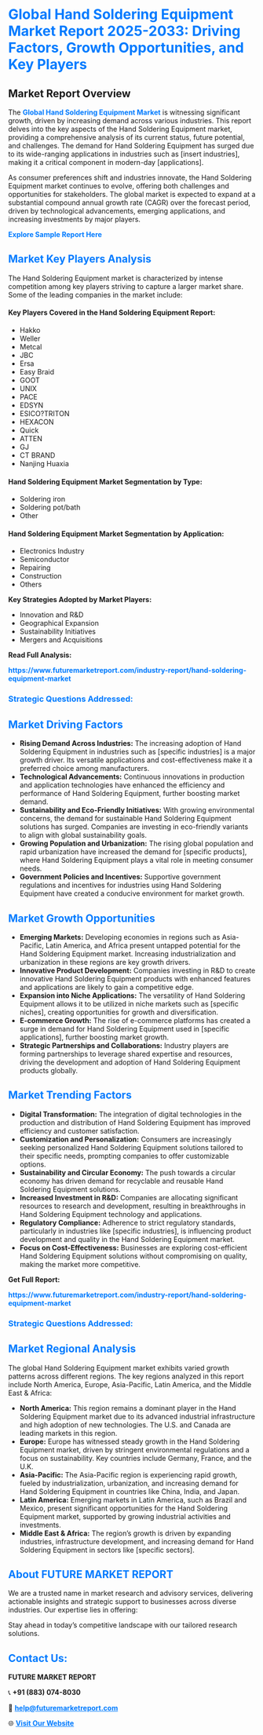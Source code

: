 <h1 style="color: #007BFF;">Global Hand Soldering Equipment Market Report 2025-2033: Driving Factors, Growth Opportunities, and Key Players</h1>

<section id="overview">
<h2>Market Report Overview</h2>
<p>The <a href="https://www.futuremarketreport.com/industry-report/hand-soldering-equipment-market" style="color: #007BFF; text-decoration: none;"><strong>Global Hand Soldering Equipment Market</strong></a> is witnessing significant growth, driven by increasing demand across various industries. This report delves into the key aspects of the Hand Soldering Equipment market, providing a comprehensive analysis of its current status, future potential, and challenges. The demand for Hand Soldering Equipment has surged due to its wide-ranging applications in industries such as [insert industries], making it a critical component in modern-day [applications].</p>
<p>As consumer preferences shift and industries innovate, the Hand Soldering Equipment market continues to evolve, offering both challenges and opportunities for stakeholders. The global market is expected to expand at a substantial compound annual growth rate (CAGR) over the forecast period, driven by technological advancements, emerging applications, and increasing investments by major players.</p>
</section>

<section id="overview">
<p><a href="https://www.futuremarketreport.com/request-sample/reportId=44168" style="color: #007BFF; text-decoration: none;"><strong>Explore Sample Report Here</strong></a></p>
</section>

<section id="key-players">
<h2 style="color: #007BFF;">Market Key Players Analysis</h2>
<p>The Hand Soldering Equipment market is characterized by intense competition among key players striving to capture a larger market share. Some of the leading companies in the market include:</p>
<h4>Key Players Covered in the Hand Soldering Equipment Report:</h4>
<ul><li>Hakko</li><li>Weller</li><li>Metcal</li><li>JBC</li><li>Ersa</li><li>Easy Braid</li><li>GOOT</li><li>UNIX</li><li>PACE</li><li>EDSYN</li><li>ESICO?TRITON</li><li>HEXACON</li><li>Quick</li><li>ATTEN</li><li>GJ</li><li>CT BRAND</li><li>Nanjing Huaxia</li></ul>
<h4>Hand Soldering Equipment Market Segmentation by Type:</h4>
<ul><li>Soldering iron</li><li>Soldering pot/bath</li><li>Other</li></ul>

<h4>Hand Soldering Equipment Market Segmentation by Application:</h4>
<ul><li>Electronics Industry</li><li>Semiconductor</li><li>Repairing</li><li>Construction</li><li>Others</li></ul>
<p><strong>Key Strategies Adopted by Market Players:</strong></p>
<ul>
<li>Innovation and R&D</li>
<li>Geographical Expansion</li>
<li>Sustainability Initiatives</li>
<li>Mergers and Acquisitions</li>
</ul>
</section>

<section>
<p><strong>Read Full Analysis: </strong></p><a href="https://www.futuremarketreport.com/industry-report/hand-soldering-equipment-market" style="color: #007BFF; text-decoration: none;"><strong>https://www.futuremarketreport.com/industry-report/hand-soldering-equipment-market</strong></a>
<h3 style="color: #007BFF;">Strategic Questions Addressed:</h3>
</section>

<section id="driving-factors">
<h2 style="color: #007BFF;">Market Driving Factors</h2>
<ul>
<li><strong>Rising Demand Across Industries:</strong> The increasing adoption of Hand Soldering Equipment in industries such as [specific industries] is a major growth driver. Its versatile applications and cost-effectiveness make it a preferred choice among manufacturers.</li>
<li><strong>Technological Advancements:</strong> Continuous innovations in production and application technologies have enhanced the efficiency and performance of Hand Soldering Equipment, further boosting market demand.</li>
<li><strong>Sustainability and Eco-Friendly Initiatives:</strong> With growing environmental concerns, the demand for sustainable Hand Soldering Equipment solutions has surged. Companies are investing in eco-friendly variants to align with global sustainability goals.</li>
<li><strong>Growing Population and Urbanization:</strong> The rising global population and rapid urbanization have increased the demand for [specific products], where Hand Soldering Equipment plays a vital role in meeting consumer needs.</li>
<li><strong>Government Policies and Incentives:</strong> Supportive government regulations and incentives for industries using Hand Soldering Equipment have created a conducive environment for market growth.</li>
</ul>
</section>

<section id="growth-opportunities">
<h2 style="color: #007BFF;">Market Growth Opportunities</h2>
<ul>
<li><strong>Emerging Markets:</strong> Developing economies in regions such as Asia-Pacific, Latin America, and Africa present untapped potential for the Hand Soldering Equipment market. Increasing industrialization and urbanization in these regions are key growth drivers.</li>
<li><strong>Innovative Product Development:</strong> Companies investing in R&D to create innovative Hand Soldering Equipment products with enhanced features and applications are likely to gain a competitive edge.</li>
<li><strong>Expansion into Niche Applications:</strong> The versatility of Hand Soldering Equipment allows it to be utilized in niche markets such as [specific niches], creating opportunities for growth and diversification.</li>
<li><strong>E-commerce Growth:</strong> The rise of e-commerce platforms has created a surge in demand for Hand Soldering Equipment used in [specific applications], further boosting market growth.</li>
<li><strong>Strategic Partnerships and Collaborations:</strong> Industry players are forming partnerships to leverage shared expertise and resources, driving the development and adoption of Hand Soldering Equipment products globally.</li>
</ul>
</section>

<section id="trending-factors">
<h2 style="color: #007BFF;">Market Trending Factors</h2>
<ul>
<li><strong>Digital Transformation:</strong> The integration of digital technologies in the production and distribution of Hand Soldering Equipment has improved efficiency and customer satisfaction.</li>
<li><strong>Customization and Personalization:</strong> Consumers are increasingly seeking personalized Hand Soldering Equipment solutions tailored to their specific needs, prompting companies to offer customizable options.</li>
<li><strong>Sustainability and Circular Economy:</strong> The push towards a circular economy has driven demand for recyclable and reusable Hand Soldering Equipment solutions.</li>
<li><strong>Increased Investment in R&D:</strong> Companies are allocating significant resources to research and development, resulting in breakthroughs in Hand Soldering Equipment technology and applications.</li>
<li><strong>Regulatory Compliance:</strong> Adherence to strict regulatory standards, particularly in industries like [specific industries], is influencing product development and quality in the Hand Soldering Equipment market.</li>
<li><strong>Focus on Cost-Effectiveness:</strong> Businesses are exploring cost-efficient Hand Soldering Equipment solutions without compromising on quality, making the market more competitive.</li>
</ul>
</section>

<section>
<p><strong>Get Full Report: </strong></p><a href="https://www.futuremarketreport.com/industry-report/hand-soldering-equipment-market" style="color: #007BFF; text-decoration: none;"><strong>https://www.futuremarketreport.com/industry-report/hand-soldering-equipment-market</strong></a>
<h3 style="color: #007BFF;">Strategic Questions Addressed:</h3>
</section>


<section id="regional-analysis">
<h2 style="color: #007BFF;">Market Regional Analysis</h2>
<p>The global Hand Soldering Equipment market exhibits varied growth patterns across different regions. The key regions analyzed in this report include North America, Europe, Asia-Pacific, Latin America, and the Middle East & Africa:</p>
<ul>
<li><strong>North America:</strong> This region remains a dominant player in the Hand Soldering Equipment market due to its advanced industrial infrastructure and high adoption of new technologies. The U.S. and Canada are leading markets in this region.</li>
<li><strong>Europe:</strong> Europe has witnessed steady growth in the Hand Soldering Equipment market, driven by stringent environmental regulations and a focus on sustainability. Key countries include Germany, France, and the U.K.</li>
<li><strong>Asia-Pacific:</strong> The Asia-Pacific region is experiencing rapid growth, fueled by industrialization, urbanization, and increasing demand for Hand Soldering Equipment in countries like China, India, and Japan.</li>
<li><strong>Latin America:</strong> Emerging markets in Latin America, such as Brazil and Mexico, present significant opportunities for the Hand Soldering Equipment market, supported by growing industrial activities and investments.</li>
<li><strong>Middle East & Africa:</strong> The region’s growth is driven by expanding industries, infrastructure development, and increasing demand for Hand Soldering Equipment in sectors like [specific sectors].</li>
</ul>
</section>

<footer>
<h2 style="color: #007BFF;">About FUTURE MARKET REPORT</h2>
<p>We are a trusted name in market research and advisory services, delivering actionable insights and strategic support to businesses across diverse industries. Our expertise lies in offering:</p>

<p>Stay ahead in today’s competitive landscape with our tailored research solutions.</p>

<h2 style="color: #007BFF;">Contact Us:</h2>
<p><strong>FUTURE MARKET REPORT</strong></p>
<p>📞 <strong>+91 (883) 074-8030</strong></p>
<p>📧 <strong><a href="mailto:help@futuremarketreport.com" style="color: #007BFF;">help@futuremarketreport.com</a></strong></p>
<p>🌐 <strong><a href="https://www.futuremarketreport.com/" style="color: #007BFF;">Visit Our Website</a></strong></p>
</footer>